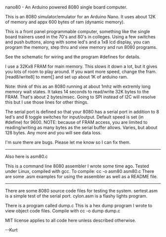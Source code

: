 nano80 - An Arduino powered 8080 single board computer.


This is an 8080 simulator/emulator for an Arduino Nano. It uses about 
12K of memory and appx 600 bytes of ram (dynamic memory).

This is a front panel programmable computer, something like the 
single board trainers used in the 70's and 80's in colleges. 
Using a few switches and push buttons, along with some led's 
and a 1x8 lcd display, you can program the memory, step thru 
and view memory and run 8080 programs. 

See the schematic for wiring and the program #defines for details.

I use a 32Kx8 FRAM for main memory. This slows it down a lot, but 
it gives you lots of room to play around. If you want more speed, 
change the fram.[read8/write8] to mem[] and set up about 1K of 
arduino ram.

Note: think of this as an 8080 running at about 1mhz with extremly long 
memory wait states. It takes 14 seconds to read/write 32K bytes to the FRAM.
That's about 2 bytes/msec. Going to SPI instead of I2C will resolve this 
but I use those lines for other things.

The serial port is defined so that your 8080 has a serial port in 
addition to 8 led's and 8 toggle switches for input/output. Default speed
is set (in #define) for 9600. NOTE: because of FRAM access, you are limited to
reading/writing as many bytes as the serial buffer allows. Varies, but about
128 bytes. Any more and you will see data loss.

I'm sure there are bugs. Please let me know so I can fix them.

------------------------------

Also here is asm80.c

This is a command line 8080 assembler I wrote some time ago. Tested 
under Linux, compiled with gcc. 
  To compile: cc -o asm80 asm80.c
There are some .asm examples for using the assembler as well as a README file.

------------------------------------

There are some 8080 source code files for testing the system. 
  sertest.asm 
is a simple test of the serial port. 
  cylon.asm 
is a flashy lights program.

There is a program called dump.c This is a hex dump program 
I wrote to view object code files. 
  Compile with cc -o dump dump.c
  
  
MIT license applies to all code here unless described otherwise.

--Kurt
